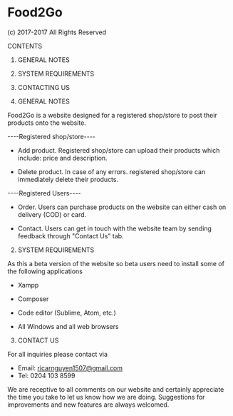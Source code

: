 # Food2Go
(c) 2017-2017
All Rights Reserved

CONTENTS

1. GENERAL NOTES
2. SYSTEM REQUIREMENTS
3. CONTACTING US

1. GENERAL NOTES

Food2Go is a website designed for a registered shop/store to post their products onto
the website.

----Registered shop/store----

* Add product. Registered shop/store can upload their products which include: price and description.

* Delete product. In case of any errors. registered shop/store can immediately delete their products.

----Registered Users----

* Order. Users can purchase products on the website can either cash on delivery (COD) or card.

* Contact. Users can get in touch with the website team by sending feedback through "Contact Us" tab.


2. SYSTEM REQUIREMENTS

As this a beta version of the website so beta users need to install some of the following applications

* Xampp

* Composer



* Code editor (Sublime, Atom, etc.)

- All Windows and all web browsers

3. CONTACT US

For all inquiries please contact via 

* Email: ricarnguyen1507@gmail.com
* Tel: 0204 103 8599

We are receptive to all comments on our website and certainly appreciate the
time you take to let us know how we are doing. Suggestions for improvements 
and new features are always welcomed.
